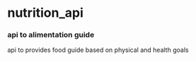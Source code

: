 # nutrition_api

### api to alimentation guide

api to provides food guide based on physical and health goals
